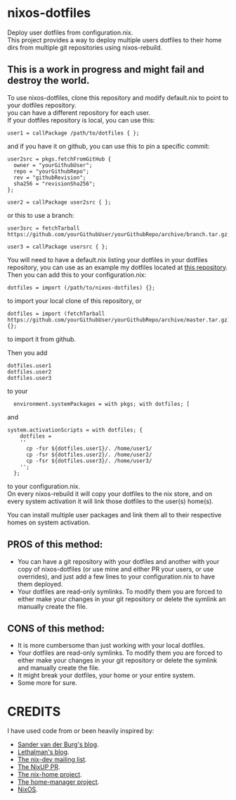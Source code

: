nixos-dotfiles
==============

Deploy user dotfiles from configuration.nix.    
This project provides a way to deploy multiple users dotfiles to their home dirs from multiple git repositories using nixos-rebuild.

This is a work in progress and might fail and destroy the world.
----------------------------------------------------------------

To use nixos-dotfiles, clone this repository and modify default.nix to point to your dotfiles repository.  
you can have a different repository for each user.      
If your dotfiles repository is local, you can use this:
~~~~
user1 = callPackage /path/to/dotfiles { };
~~~~
and if you have it on github, you can use this to pin a specific commit:
~~~~
user2src = pkgs.fetchFromGitHub {
  owner = "yourGithubUser"; 
  repo = "yourGithubRepo";
  rev = "githubRevision";
  sha256 = "revisionSha256";
};

user2 = callPackage user2src { };
~~~~
or this to use a branch:
~~~~
user3src = fetchTarball https://github.com/yourGithubUser/yourGithubRepo/archive/branch.tar.gz;

user3 = callPackage usersrc { };
~~~~
You will need to have a default.nix listing your dotfiles in your dotfiles repository,
you can use as an example my dotfiles located at [this repository](https://github.com/xvapx/dotfiles).    
Then you can add this to your configuration.nix:
~~~~
dotfiles = import (/path/to/nixos-dotfiles) {};
~~~~
to import your local clone of this repository, or 
~~~~
dotfiles = import (fetchTarball https://github.com/yourGithubUser/yourGithubRepo/archive/master.tar.gz) {};
~~~~
to import it from github.    

Then you add
~~~~
dotfiles.user1
dotfiles.user2
dotfiles.user3
~~~~
to your 
~~~~
  environment.systemPackages = with pkgs; with dotfiles; [
~~~~
and
~~~~
system.activationScripts = with dotfiles; {
    dotfiles = 
    ''
      cp -fsr ${dotfiles.user1}/. /home/user1/
      cp -fsr ${dotfiles.user2}/. /home/user2/
      cp -fsr ${dotfiles.user3}/. /home/user3/
    '';
  };
~~~~
to your configuration.nix.    
On every nixos-rebuild it will copy your dotfiles to the nix store, 
and on every system activation it will link those dotfiles to the user(s) home(s).

You can install multiple user packages and link them all to their respective homes on system activation.

PROS of this method:
--------------------
* You can have a git repository with your dotfiles and another with your copy of nixos-dotfiles (or use mine and either PR your users, or use overrides), and just add a few lines to your configuration.nix to have them deployed.    
* Your dotfiles are read-only symlinks. To modify them you are forced to either make your changes in your git repository or delete the symlink an manually create the file.    

CONS of this method:
--------------------
* It is more cumbersome than just working with your local dotfiles.    
* Your dotfiles are read-only symlinks. To modify them you are forced to either make your changes in your git repository or delete the symlink and manually create the file.    
* It might break your dotfiles, your home or your entire system.    
* Some more for sure.

CREDITS
=======
I have used code from or been heavily inspired by:    
* [Sander van der Burg's blog](https://sandervanderburg.blogspot.com.es/).
* [Lethalman's blog](https://lethalman.blogspot.com.es).
* [The nix-dev mailing list](https://www.mail-archive.com/nix-dev@lists.science.uu.nl/).
* [The NixUP PR](https://github.com/NixOS/nixpkgs/pull/9250).
* [The nix-home project](https://github.com/sheenobu/nix-home).
* [The home-manager project](https://github.com/rycee/home-manager).
* [NixOS](https://nixos.org/).